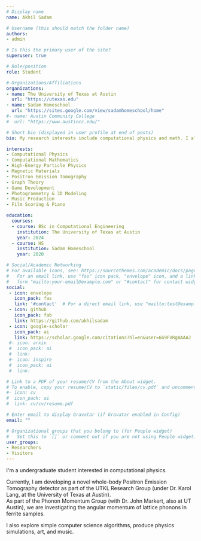 ```yaml
---
# Display name
name: Akhil Sadam

# Username (this should match the folder name)
authors:
- admin

# Is this the primary user of the site?
superuser: true

# Role/position
role: Student

# Organizations/Affiliations
organizations:
- name: The University of Texas at Austin
  url: "https://utexas.edu"
- name: Sadam Homeschool
  url: "https://sites.google.com/view/sadamhomeschool/home"
#- name: Austin Community College
#  url: "https://www.austincc.edu/"

# Short bio (displayed in user profile at end of posts)
bio: My research interests include computational physics and math. I also create simulations and games with Unity (https://unity.com/) and cinematic music with FL Studio (https://www.image-line.com/flstudio/).

interests:
- Computational Physics
- Computational Mathematics
- High-Energy Particle Physics
- Magnetic Materials
- Positron Emission Tomography
- Graph Theory
- Game Development
- Photogrammetry & 3D Modeling
- Music Production
- Film Scoring & Piano

education:
  courses:
  - course: BSc in Computational Engineering
    institution: The University of Texas at Austin
    year: 2024
  - course: HS
    institution: Sadam Homeschool
    year: 2020

# Social/Academic Networking
# For available icons, see: https://sourcethemes.com/academic/docs/page-builder/#icons
#   For an email link, use "fas" icon pack, "envelope" icon, and a link in the
#   form "mailto:your-email@example.com" or "#contact" for contact widget.
social:
 - icon: envelope
   icon_pack: fas
   link: '#contact'  # For a direct email link, use "mailto:test@example.org".
 - icon: github
   icon_pack: fab
   link: https://github.com/akhilsadam
 - icon: google-scholar
   icon_pack: ai
   link: https://scholar.google.com/citations?hl=en&user=6G9FVRgAAAAJ
 #- icon: arxiv
 #  icon_pack: ai
 #  link: 
 #- icon: inspire
 #  icon_pack: ai
 #  link: 

# Link to a PDF of your resume/CV from the About widget.
# To enable, copy your resume/CV to `static/files/cv.pdf` and uncomment the lines above.
#- icon: cv
#  icon_pack: ai
#  link: cv/cv/resume.pdf

# Enter email to display Gravatar (if Gravatar enabled in Config)
email: ""

# Organizational groups that you belong to (for People widget)
#   Set this to `[]` or comment out if you are not using People widget.
user_groups:
- Researchers
- Visitors
---
```

I'm a undergraduate student interested in computational physics.  

Currently, I am developing a novel whole-body Positron Emission Tomography detector as part of the UTKL Research Group (under Dr. Karol Lang, at the University of Texas at Austin).  
As part of the Phonon Momentum Group (with Dr. John Markert, also at UT Austin), we are investigating the angular momentum of lattice phonons in ferrite samples. 

I also explore simple computer science algorithms, produce physics simulations, art, and music.
